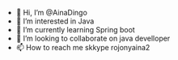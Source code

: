 - 👋 Hi, I’m @AinaDingo
- 👀 I’m interested in Java
- 🌱 I’m currently learning Spring boot
- 💞️ I’m looking to collaborate on java develloper
- 📫 How to reach me skkype rojonyaina2

<!---
AinaDingo/AinaDingo is a ✨ special ✨ repository because its `README.md` (this file) appears on your GitHub profile.
You can click the Preview link to take a look at your changes.
--->
